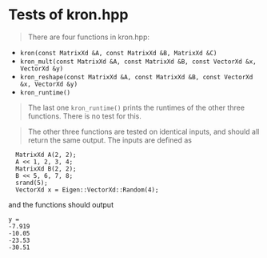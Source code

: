 # Tests of kron.hpp

> There are four functions in kron.hpp:
* `kron(const MatrixXd &A, const MatrixXd &B, MatrixXd &C)`
* `kron_mult(const MatrixXd &A, const MatrixXd &B, const VectorXd &x, VectorXd &y)`
* `kron_reshape(const MatrixXd &A, const MatrixXd &B, const VectorXd &x, VectorXd &y)`
* `kron_runtime()`

> The last one `kron_runtime()` prints the runtimes of the other three functions. There is no test for this.

> The other three functions are tested on identical inputs, and should all return the same output.
The inputs are defined as
```
  MatrixXd A(2, 2);
  A << 1, 2, 3, 4;
  MatrixXd B(2, 2);
  B << 5, 6, 7, 8;
  srand(5);
  VectorXd x = Eigen::VectorXd::Random(4);
```
and the functions should output
```
y =
-7.919
-10.05
-23.53
-30.51
```
